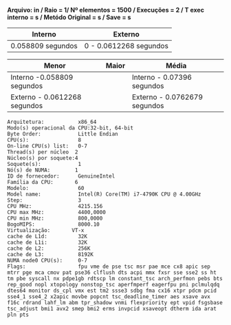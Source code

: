 **Arquivo: in / Raio = 1/ Nº elementos = 1500 / Execuções = 2 / T exec interno = s / Metódo Original = s / Save = s**
 
| Interno | Externo |
|---------| ------- |
|0.058809 segundos |0 - 0.0612268 segundos ||0.07396 segundos |1 - 0.0762679 segundos | 

|Menor|Maior|Média|
|------|------|------|
|Interno -0.058809 segundos ||Interno - 0.07396 segundos ||Interno - 0.0663845 segundos |
|Externo - 0.0612268 segundos ||Externo - 0.0762679 segundos ||Externo - 0.0687473 segundos |
```<code>
Arquitetura:           x86_64
Modo(s) operacional da CPU:32-bit, 64-bit
Byte Order:            Little Endian
CPU(s):                8
On-line CPU(s) list:   0-7
Thread(s) per núcleo  2
Núcleo(s) por soquete:4
Soquete(s):            1
Nó(s) de NUMA:        1
ID de fornecedor:      GenuineIntel
Família da CPU:       6
Modelo:                60
Model name:            Intel(R) Core(TM) i7-4790K CPU @ 4.00GHz
Step:                  3
CPU MHz:               4215.156
CPU max MHz:           4400,0000
CPU min MHz:           800,0000
BogoMIPS:              8000.10
Virtualização:       VT-x
cache de L1d:          32K
cache de L1i:          32K
cache de L2:           256K
cache de L3:           8192K
NUMA node0 CPU(s):     0-7
Flags:                 fpu vme de pse tsc msr pae mce cx8 apic sep mtrr pge mca cmov pat pse36 clflush dts acpi mmx fxsr sse sse2 ss ht tm pbe syscall nx pdpe1gb rdtscp lm constant_tsc arch_perfmon pebs bts rep_good nopl xtopology nonstop_tsc aperfmperf eagerfpu pni pclmulqdq dtes64 monitor ds_cpl vmx est tm2 ssse3 sdbg fma cx16 xtpr pdcm pcid sse4_1 sse4_2 x2apic movbe popcnt tsc_deadline_timer aes xsave avx f16c rdrand lahf_lm abm tpr_shadow vnmi flexpriority ept vpid fsgsbase tsc_adjust bmi1 avx2 smep bmi2 erms invpcid xsaveopt dtherm ida arat pln pts
